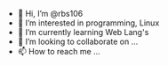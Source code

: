 - 👋 Hi, I’m @rbs106
- 👀 I’m interested in programming, Linux
- 🌱 I’m currently learning Web Lang's
- 💞️ I’m looking to collaborate on ...
- 📫 How to reach me ...

<!---
rbs106/rbs106 is a ✨ special ✨ repository because its `README.md` (this file) appears on your GitHub profile.
You can click the Preview link to take a look at your changes.
--->
